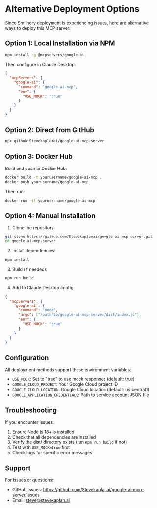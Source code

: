 # Alternative Deployment Options

Since Smithery deployment is experiencing issues, here are alternative ways to deploy this MCP server:

## Option 1: Local Installation via NPM

```bash
npm install -g @mcpservers/google-ai
```

Then configure in Claude Desktop:

```json
{
  "mcpServers": {
    "google-ai": {
      "command": "google-ai-mcp",
      "env": {
        "USE_MOCK": "true"
      }
    }
  }
}
```

## Option 2: Direct from GitHub

```bash
npx github:Stevekaplanai/google-ai-mcp-server
```

## Option 3: Docker Hub

Build and push to Docker Hub:

```bash
docker build -t yourusername/google-ai-mcp .
docker push yourusername/google-ai-mcp
```

Then run:

```bash
docker run -it yourusername/google-ai-mcp
```

## Option 4: Manual Installation

1. Clone the repository:
```bash
git clone https://github.com/Stevekaplanai/google-ai-mcp-server.git
cd google-ai-mcp-server
```

2. Install dependencies:
```bash
npm install
```

3. Build (if needed):
```bash
npm run build
```

4. Add to Claude Desktop config:
```json
{
  "mcpServers": {
    "google-ai": {
      "command": "node",
      "args": ["/path/to/google-ai-mcp-server/dist/index.js"],
      "env": {
        "USE_MOCK": "true"
      }
    }
  }
}
```

## Configuration

All deployment methods support these environment variables:

- `USE_MOCK`: Set to "true" to use mock responses (default: true)
- `GOOGLE_CLOUD_PROJECT`: Your Google Cloud project ID
- `GOOGLE_CLOUD_LOCATION`: Google Cloud location (default: us-central1)
- `GOOGLE_APPLICATION_CREDENTIALS`: Path to service account JSON file

## Troubleshooting

If you encounter issues:

1. Ensure Node.js 18+ is installed
2. Check that all dependencies are installed
3. Verify the dist/ directory exists (run `npm run build` if not)
4. Test with `USE_MOCK=true` first
5. Check logs for specific error messages

## Support

For issues or questions:
- GitHub Issues: https://github.com/Stevekaplanai/google-ai-mcp-server/issues
- Email: steve@stevekaplan.ai
